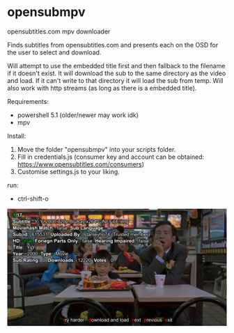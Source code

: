 # opensubmpv
opensubtitles.com mpv downloader

Finds subtitles from opensubtitles.com and presents each on the OSD for the user to select and download. 

Will attempt to use the embedded title first and then fallback to the filename if it doesn't exist. 
It will download the sub to the same directory as the video and load. 
If it can't write to that directory it will load the sub from temp. 
Will also work with http streams (as long as there is a embedded title).

Requirements:

* powershell 5.1 (older/newer may work idk)
* mpv

Install: 
1. Move the folder "opensubmpv" into your scripts folder.
2. Fill in credentials.js (consumer key and account can be obtained: https://www.opensubtitles.com/consumers)
3. Customise settings.js to your liking.

run:
* ctrl-shift-o 

![Yi Yi](Screenshot_1.png?raw=true "Yi Yi Mcdonalds scene")
